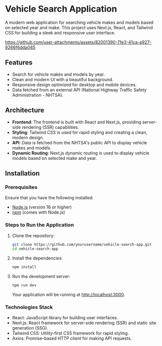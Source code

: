 # Vehicle Search Application

A modern web application for searching vehicle makes and models based on selected year and make. This project uses Next.js, React, and Tailwind CSS for building a sleek and responsive user interface.


https://github.com/user-attachments/assets/82001390-7fe3-41ca-a927-9266f6dda045


## Features

- Search for vehicle makes and models by year.
- Clean and modern UI with a beautiful background.
- Responsive design optimized for desktop and mobile devices.
- Data fetched from an external API (National Highway Traffic Safety Administration - NHTSA).

## Architecture

- **Frontend**: The frontend is built with React and Next.js, providing server-side rendering (SSR) capabilities.
- **Styling**: Tailwind CSS is used for rapid styling and creating a clean, modern design.
- **API**: Data is fetched from the NHTSA's public API to display vehicle makes and models.
- **Dynamic Routing**: Next.js dynamic routing is used to display vehicle models based on selected make and year.

## Installation

### Prerequisites

Ensure that you have the following installed:

- [Node.js](https://nodejs.org/en/) (version 16 or higher)
- [npm](https://www.npmjs.com/get-npm) (comes with Node.js)

### Steps to Run the Application

1. Clone the repository:

    ```bash
    git clone https://github.com/yourusername/vehicle-search-app.git
    cd vehicle-search-app
    ```

2. Install the dependencies:

    ```bash
    npm install
    ```

3. Run the development server:

    ```bash
    npm run dev
    ```

   Your application will be running at [http://localhost:3000](http://localhost:3000).

### Technologies Stack

- React: JavaScript library for building user interfaces.
- Next.js: React framework for server-side rendering (SSR) and static site generation (SSG).
- Tailwind CSS: Utility-first CSS framework for rapid styling.
- Axios: Promise-based HTTP client for making API requests.
